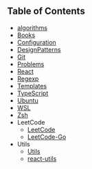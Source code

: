 ## Table of Contents

- [algorithms](https://github.com/z9956/algorithms)
- [Books](Books/README.md)
- [Configuration](Configuration/README.md)
- [DesignPatterns](DesignPatterns/README.md)
- [Git](Git/README.md)
- [Problems](Problems/FrontEnd.md)
- [React](React/README.md)
- [Regexp](Regexp/README.md)
- [Templates](Templates/README.md)
- [TypeScript](TypeScript/README.md)
- [Ubuntu](Ubuntu/README.md)
- [WSL](WSL/README.md)
- [Zsh](Zsh/README.md)
- LeetCode
  - [LeetCode](https://github.com/z9956/LeetCode)
  - [LeetCode-Go](https://github.com/z9956/LeetCode-Go)
- Utils
  - [Utils](Utils/)
  - [react-utils](https://github.com/z9956/react-utils)

[//]: # '### Front end'
[//]: #
[//]: # '- [date-format](https://github.com/z9956/date-format)'
[//]: # '- [diy-fre](https://github.com/z9956/diy-fre)'
[//]: # '- [diy-react](https://github.com/z9956/diy-react)'
[//]: # '- [minipack](https://github.com/z9956/minipack)'
[//]: # '- [simple-cli](https://github.com/z9956/simple-cli)'
[//]: # '- [source-code](https://github.com/z9956/source-code)'
[//]: # '- [tiny-compiler](https://github.com/z9956/tiny-compiler)'
[//]: # '- [vision-cli](https://github.com/z9956/vision-cli)'
[//]: #
[//]: # '### golang'
[//]: #
[//]: # '- [go-learning](https://github.com/z9956/go-learning)'
[//]: #
[//]: # '### Rust'
[//]: #
[//]: # '- [rust-learning](https://github.com/z9956/rust-learning)'

